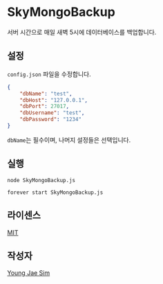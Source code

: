 # SkyMongoBackup
서버 시간으로 매일 새벽 5시에 데이터베이스를 백업합니다.

## 설정
`config.json` 파일을 수정합니다.
```json
{
	"dbName": "test",
	"dbHost": "127.0.0.1",
	"dbPort": 27017,
	"dbUsername": "test",
	"dbPassword": "1234"
}
```
`dbName`는 필수이며, 나머지 설정들은 선택입니다.

## 실행
```
node SkyMongoBackup.js
```
```
forever start SkyMongoBackup.js
```

## 라이센스
[MIT](LICENSE)

## 작성자
[Young Jae Sim](https://github.com/Hanul)
